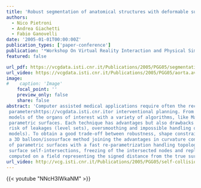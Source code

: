 ```yaml
---
title: 'Robust segmentation of anatomical structures with deformable surfaces and marching cubes'
authors:
  - Nico Pietroni
  - Andrea Giachetti
  - Fabio Ganovelli
date: '2005-01-01T00:00:00Z'
publication_types: ['paper-conference']
publication: '*Workshop On Virtual Reality Interaction and Physical Simulation*'
featured: false

url_pdf: https://vcgdata.isti.cnr.it/Publications/2005/PGG05/segmentation3d2005.pdf
url_video: https://vcgdata.isti.cnr.it/Publications/2005/PGG05/aorta.avi
image:
#    caption: 'Image'
    focal_point: ''
    preview_only: false
    share: false
abstract: 'Computer assisted medical applications require often the reconstruction of anatomical structures to compute
 parametershttps://vcgdata.isti.cnr.itor interventional planning. From CT and MRI datasets it is possible to obtain surface
 models of the organs of interest with a variety of algorithms, like Marching Cubes, level sets or deformable
 parametric surfaces. Each technique has advantages but also drawbacks like noise sensitivity (isosurface extraction),
 risk of leakages (level sets), oversmoothing and impossible handling of topological changes (Deformable
 models). To obtain a good trade-off between robustness, shape constraints and topological control, we propose
 a 3D balloon/isosurface method joining the advantages in curvature control, leakage penalization and efficiency
 of parametric surfaces with a fast re-parametrization handling topological changes. It is based on the control of
 surface self-intersections, freezing of the intersected nodes and replacement of the final mesh with an isosurface
 computed on a field representing the signed distance from the true surface.'
url_video: http://vcg.isti.cnr.it/Publications/2005/PGG05/self-collision.avi
---
```


{{< youtube "NNcH3IWkaNM" >}}
